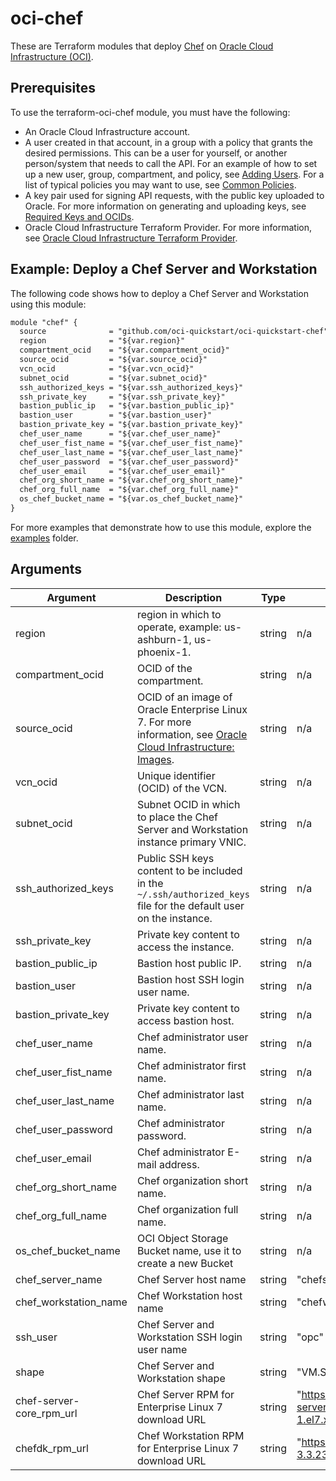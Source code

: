 # oci-chef
These are Terraform modules that deploy [Chef](https://www.chef.io/) on [Oracle Cloud Infrastructure (OCI)](https://cloud.oracle.com/en_US/cloud-infrastructure).

## Prerequisites
To use the terraform-oci-chef module, you must have the following:
* An Oracle Cloud Infrastructure account.
* A user created in that account, in a group with a policy that grants the desired permissions. This can be a user for yourself, or another person/system that needs to call the API. For an example of how to set up a new user, group, compartment, and policy, see [Adding Users](https://docs.cloud.oracle.com/iaas/Content/GSG/Tasks/addingusers.htm). For a list of typical policies you may want to use, see [Common Policies](https://docs.cloud.oracle.com/iaas/Content/Identity/Concepts/commonpolicies.htm).
* A key pair used for signing API requests, with the public key uploaded to Oracle. For more information on generating and uploading keys, see [Required Keys and OCIDs](https://docs.cloud.oracle.com/iaas/Content/API/Concepts/apisigningkey.htm).
* Oracle Cloud Infrastructure Terraform Provider. For more information, see [Oracle Cloud Infrastructure Terraform Provider](https://www.terraform.io/docs/providers/oci/index.html). 

## Example: Deploy a Chef Server and Workstation
The following code shows how to deploy a Chef Server and Workstation using this module:

```txt
module "chef" {
  source              = "github.com/oci-quickstart/oci-quickstart-chef"
  region              = "${var.region}"
  compartment_ocid    = "${var.compartment_ocid}"
  source_ocid         = "${var.source_ocid}"
  vcn_ocid            = "${var.vcn_ocid}"
  subnet_ocid         = "${var.subnet_ocid}"
  ssh_authorized_keys = "${var.ssh_authorized_keys}"
  ssh_private_key     = "${var.ssh_private_key}"
  bastion_public_ip   = "${var.bastion_public_ip}"
  bastion_user        = "${var.bastion_user}"
  bastion_private_key = "${var.bastion_private_key}"
  chef_user_name      = "${var.chef_user_name}"
  chef_user_fist_name = "${var.chef_user_fist_name}"
  chef_user_last_name = "${var.chef_user_last_name}"
  chef_user_password  = "${var.chef_user_password}"
  chef_user_email     = "${var.chef_user_email}"
  chef_org_short_name = "${var.chef_org_short_name}"
  chef_org_full_name  = "${var.chef_org_full_name}"
  os_chef_bucket_name = "${var.os_chef_bucket_name}"
}
```

For more examples that demonstrate how to use this module, explore the [examples](./examples) folder. 

## Arguments
Argument | Description | Type | Default | Required
--- | --- | --- | --- | ---
region | region in which to operate, example: us-ashburn-1, us-phoenix-1. | string | n/a | yes
compartment_ocid | OCID of the compartment. | string | n/a | yes
source_ocid | OCID of an image of Oracle Enterprise Linux 7. For more information, see [Oracle Cloud Infrastructure: Images](https://docs.cloud.oracle.com/iaas/images/). | string | n/a | yes
vcn_ocid | Unique identifier (OCID) of the VCN. | string | n/a | yes
subnet_ocid |  Subnet OCID in which to place the Chef Server and Workstation instance primary VNIC. | string | n/a | yes
ssh_authorized_keys | Public SSH keys content to be included in the `~/.ssh/authorized_keys` file for the default user on the instance. | string | n/a | yes
ssh_private_key | Private key content to access the instance. | string | n/a | yes
bastion_public_ip | Bastion host public IP. | string | n/a | yes
bastion_user | Bastion host SSH login user name. | string | n/a | yes
bastion_private_key | Private key content to access bastion host. | string | n/a | yes
chef_user_name | Chef administrator user name. | string | n/a | yes
chef_user_fist_name | Chef administrator first name. | string | n/a | yes
chef_user_last_name | Chef administrator last name. | string | n/a | yes
chef_user_password | Chef administrator password. | string | n/a | yes
chef_user_email | Chef administrator E-mail address. | string | n/a | yes
chef_org_short_name | Chef organization short name. | string | n/a | yes
chef_org_full_name | Chef organization full name. | string | n/a | yes
os_chef_bucket_name | OCI Object Storage Bucket name, use it to create a new Bucket | string | n/a | yes
chef_server_name | Chef Server host name | string | "chefserver" | no
chef_workstation_name | Chef Workstation host name | string | "chefworkstation" |no
ssh_user | Chef Server and Workstation SSH login user name | string | "opc" | no
shape | Chef Server and Workstation shape | string | "VM.Standard2.1" | no
chef-server-core_rpm_url | Chef Server RPM for Enterprise Linux 7 download URL | string | "https://packages.chef.io/files/stable/chef-server/12.18.14/el/7/chef-server-core-12.18.14-1.el7.x86_64.rpm" | no
chefdk_rpm_url | Chef Workstation RPM for Enterprise Linux 7 download URL | string | "https://packages.chef.io/files/stable/chefdk/3.3.23/el/7/chefdk-3.3.23-1.el7.x86_64.rpm" | no
